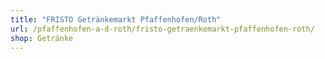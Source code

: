 ```yaml
---
title: "FRISTO Getränkemarkt Pfaffenhofen/Roth"
url: /pfaffenhofen-a-d-roth/fristo-getraenkemarkt-pfaffenhofen-roth/
shop: Getränke
---
```


